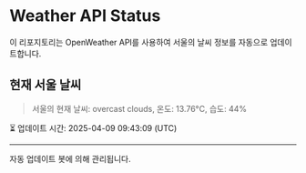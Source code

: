 
# Weather API Status

이 리포지토리는 OpenWeather API를 사용하여 서울의 날씨 정보를 자동으로 업데이트합니다.

## 현재 서울 날씨
> 서울의 현재 날씨: overcast clouds, 온도: 13.76°C, 습도: 44%

⏳ 업데이트 시간: 2025-04-09 09:43:09 (UTC)

---
자동 업데이트 봇에 의해 관리됩니다.
